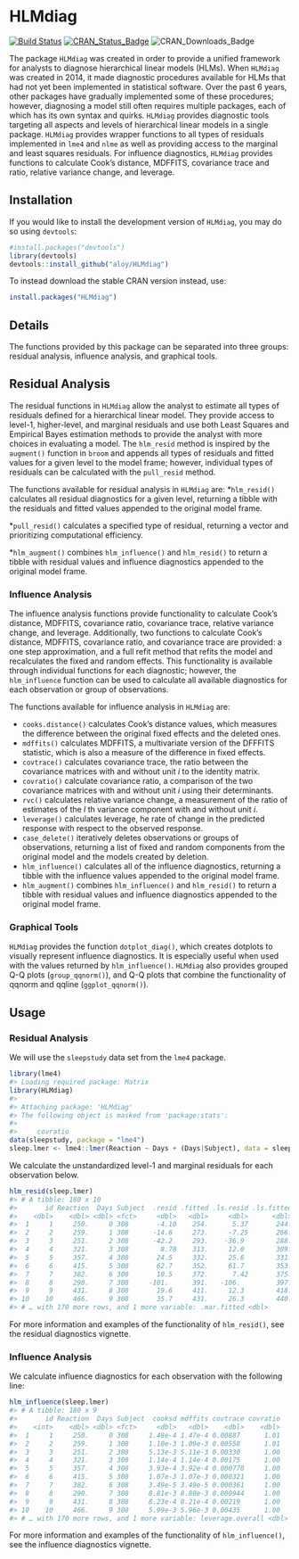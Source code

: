 # HLMdiag

[![Build
Status](https://travis-ci.org/aloy/HLMdiag.svg?branch=master)](https://travis-ci.org/aloy/HLMdiag)
[![CRAN\_Status\_Badge](http://www.r-pkg.org/badges/version/HLMdiag)](https://cran.r-project.org/package=HLMdiag)
![CRAN\_Downloads\_Badge](http://cranlogs.r-pkg.org/badges/HLMdiag)

The package `HLMdiag` was created in order to provide a unified
framework for analysts to diagnose hierarchical linear models (HLMs).
When `HLMdiag` was created in 2014, it made diagnostic procedures
available for HLMs that had not yet been implemented in statistical
software. Over the past 6 years, other packages have gradually
implemented some of these procedures; however, diagnosing a model still
often requires multiple packages, each of which has its own syntax and
quirks. `HLMdiag` provides diagnostic tools targeting all aspects and
levels of hierarchical linear models in a single package. `HLMdiag`
provides wrapper functions to all types of residuals implemented in
`lme4` and `nlme` as well as providing access to the marginal and least
squares residuals. For influence diagnostics, `HLMdiag` provides
functions to calculate Cook’s distance, MDFFITS, covariance trace and
ratio, relative variance change, and leverage.

## Installation

If you would like to install the development version of `HLMdiag`, you
may do so using `devtools`:

``` r
#install.packages("devtools")
library(devtools)
devtools::install_github("aloy/HLMdiag")
```

To instead download the stable CRAN version instead, use:

``` r
install.packages("HLMdiag")
```

## Details

The functions provided by this package can be separated into three
groups: residual analysis, influence analysis, and graphical tools.

## Residual Analysis

The residual functions in `HLMdiag` allow the analyst to estimate all
types of residuals defined for a hierarchical linear model. They provide
access to level-1, higher-level, and marginal residuals and use both
Least Squares and Empirical Bayes estimation methods to provide the
analyst with more choices in evaluating a model. The `hlm_resid` method
is inspired by the `augment()` function in `broom` and appends all types
of residuals and fitted values for a given level to the model frame;
however, individual types of residuals can be calculated with the
`pull_resid` method.

The functions available for residual analysis in `HLMdiag` are:
\*`hlm_resid()` calculates all residual diagnostics for a given level,
returning a tibble with the residuals and fitted values appended to the
original model frame.

\*`pull_resid()` calculates a specified type of residual, returning a
vector and prioritizing computational efficiency.

\*`hlm_augment()` combines `hlm_influence()` and `hlm_resid()` to return
a tibble with residual values and influence diagnostics appended to the
original model frame.

### Influence Analysis

The influence analysis functions provide functionality to calculate
Cook’s distance, MDFFITS, covariance ratio, covariance trace, relative
variance change, and leverage. Additionally, two functions to calculate
Cook’s distance, MDFFITS, covariance ratio, and covariance trace are
provided: a one step approximation, and a full refit method that refits
the model and recalculates the fixed and random effects. This
functionality is available through individual functions for each
diagnostic; however, the `hlm_influence` function can be used to
calculate all available diagnostics for each observation or group of
observations.

The functions available for influence analysis in `HLMdiag` are:

  - `cooks.distance()` calculates Cook’s distance values, which measures
    the difference between the original fixed effects and the deleted
    ones.
  - `mdffits()` calculates MDFFITS, a multivariate version of the
    DFFFITS statistic, which is also a measure of the difference in
    fixed effects.
  - `covtrace()` calculates covariance trace, the ratio between the
    covariance matrices with and without unit *i* to the identity
    matrix.
  - `covratio()` calculate covariance ratio, a comparison of the two
    covariance matrices with and without unit *i* using their
    determinants.
  - `rvc()` calculates relative variance change, a measurement of the
    ratio of estimates of the *l* th variance component with and without
    unit *i*.
  - `leverage()` calculates leverage, he rate of change in the predicted
    response with respect to the observed response.
  - `case_delete()` iteratively deletes observations or groups of
    observations, returning a list of fixed and random components from
    the original model and the models created by deletion.
  - `hlm_influence()` calculates all of the influence diagnostics,
    returning a tibble with the influence values appended to the
    original model frame.
  - `hlm_augment()` combines `hlm_influence()` and `hlm_resid()` to
    return a tibble with residual values and influence diagnostics
    appended to the original model frame.

### Graphical Tools

`HLMdiag` provides the function `dotplot_diag()`, which creates dotplots
to visually represent influence diagnostics. It is especially useful
when used with the values returned by `hlm_influence()`. `HLMdiag` also
provides grouped Q-Q plots (`group_qqnorm()`), and Q-Q plots that
combine the functionality of qqnorm and qqline (`ggplot_qqnorm()`).

## Usage

### Residual Analysis

We will use the `sleepstudy` data set from the `lme4` package.

``` r
library(lme4)
#> Loading required package: Matrix
library(HLMdiag)
#> 
#> Attaching package: 'HLMdiag'
#> The following object is masked from 'package:stats':
#> 
#>     covratio
data(sleepstudy, package = "lme4")
sleep.lmer <- lme4::lmer(Reaction ~ Days + (Days|Subject), data = sleepstudy) 
```

We calculate the unstandardized level-1 and marginal residuals for each
observation below.

``` r
hlm_resid(sleep.lmer)
#> # A tibble: 180 x 10
#>       id Reaction  Days Subject  .resid .fitted .ls.resid .ls.fitted .mar.resid
#>    <dbl>    <dbl> <dbl> <fct>     <dbl>   <dbl>     <dbl>      <dbl>      <dbl>
#>  1     1     250.     0 308       -4.10    254.      5.37       244.      -1.85
#>  2     2     259.     1 308      -14.6     273.     -7.25       266.      -3.17
#>  3     3     251.     2 308      -42.2     293.    -36.9        288.     -21.5 
#>  4     4     321.     3 308        8.78    313.     12.0        309.      38.6 
#>  5     5     357.     4 308       24.5     332.     25.6        331.      63.6 
#>  6     6     415.     5 308       62.7     352.     61.7        353.     111.  
#>  7     7     382.     6 308       10.5     372.      7.42       375.      68.0 
#>  8     8     290.     7 308     -101.      391.   -106.         397.     -34.5 
#>  9     9     431.     8 308       19.6     411.     12.3        418.      95.4 
#> 10    10     466.     9 308       35.7     431.     26.3        440.     121.  
#> # … with 170 more rows, and 1 more variable: .mar.fitted <dbl>
```

For more information and examples of the functionality of `hlm_resid()`,
see the residual diagnostics vignette.

### Influence Analysis

We calculate influence diagnostics for each observation with the
following line:

``` r
hlm_influence(sleep.lmer)
#> # A tibble: 180 x 9
#>       id Reaction  Days Subject  cooksd mdffits covtrace covratio
#>    <int>    <dbl> <dbl> <fct>     <dbl>   <dbl>    <dbl>    <dbl>
#>  1     1     250.     0 308     1.48e-4 1.47e-4 0.00887      1.01
#>  2     2     259.     1 308     1.10e-3 1.09e-3 0.00558      1.01
#>  3     3     251.     2 308     5.13e-3 5.11e-3 0.00330      1.00
#>  4     4     321.     3 308     1.14e-4 1.14e-4 0.00175      1.00
#>  5     5     357.     4 308     3.93e-4 3.92e-4 0.000778     1.00
#>  6     6     415.     5 308     1.07e-3 1.07e-3 0.000321     1.00
#>  7     7     382.     6 308     3.49e-5 3.49e-5 0.000361     1.00
#>  8     8     290.     7 308     8.81e-3 8.80e-3 0.000944     1.00
#>  9     9     431.     8 308     8.23e-4 8.21e-4 0.00219      1.00
#> 10    10     466.     9 308     5.99e-3 5.96e-3 0.00435      1.00
#> # … with 170 more rows, and 1 more variable: leverage.overall <dbl>
```

For more information and examples of the functionality of
`hlm_influence()`, see the influence diagnostics vignette.
